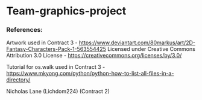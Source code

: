 # Team-graphics-project

### References:
Artwork used in Contract 3 - https://www.deviantart.com/80markus/art/2D-Fantasy-Characters-Pack-1-563554425
Licensed under Creative Commons Attribution 3.0 License - https://creativecommons.org/licenses/by/3.0/

Tutorial for os.walk used in Contract 3 - https://www.mkyong.com/python/python-how-to-list-all-files-in-a-directory/

Nicholas Lane (Lichdom224) (Contract 2)
